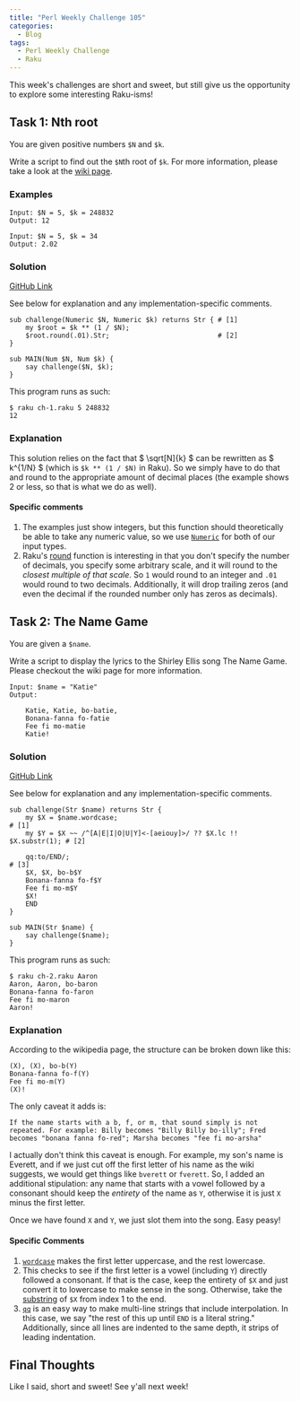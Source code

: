 ```yaml
---
title: "Perl Weekly Challenge 105"
categories:
  - Blog
tags:
  - Perl Weekly Challenge
  - Raku
---
```


This week's challenges are short and sweet, but still give us the opportunity to explore some interesting Raku-isms!

## Task 1: Nth root

You are given positive numbers `$N` and `$k`.

Write a script to find out the `$N`th root of `$k`. For more information, please take a look at the [wiki page](https://en.wikipedia.org/wiki/Nth_root#Computing_principal_roots).

### Examples

```
Input: $N = 5, $k = 248832
Output: 12

Input: $N = 5, $k = 34
Output: 2.02
```

### Solution

[GitHub Link](https://github.com/manwar/perlweeklychallenge-club/blob/master/challenge-105/aaronreidsmith/raku/ch-1.raku)

See below for explanation and any implementation-specific comments.

```
sub challenge(Numeric $N, Numeric $k) returns Str { # [1]
    my $root = $k ** (1 / $N);
    $root.round(.01).Str;                           # [2]
}

sub MAIN(Num $N, Num $k) {
    say challenge($N, $k);
}
```

This program runs as such:

```
$ raku ch-1.raku 5 248832
12
```

### Explanation

<!-- Allow inlining of math functionality -->
<script type="text/x-mathjax-config">
  MathJax.Hub.Config({
    tex2jax: {
      inlineMath: [ ['$','$'], ["\\(","\\)"] ],
      processEscapes: true
    }
  });
</script>

<!-- Import math functionality -->
<script type="text/javascript" async
  src="https://cdn.mathjax.org/mathjax/latest/MathJax.js?config=TeX-MML-AM_CHTML">
</script>


This solution relies on the fact that $ \sqrt[N]{k} $ can be rewritten as $ k^{1/N} $ (which is `$k ** (1 / $N)` in Raku). So we simply have to do that and round to the appropriate amount of decimal places (the example shows 2 or less, so that is what we do as well).

#### Specific comments

1. The examples just show integers, but this function should theoretically be able to take any numeric value, so we use [`Numeric`](https://docs.raku.org/type/Numeric) for both of our input types.
2. Raku's [round](https://docs.raku.org/routine/round) function is interesting in that you don't specify the number of decimals, you specify some arbitrary scale, and it will round to the _closest multiple of that scale_. So `1` would round to an integer and `.01` would round to two decimals. Additionally, it will drop trailing zeros (and even the decimal if the rounded number only has zeros as decimals).
  
## Task 2: The Name Game

You are given a `$name`.

Write a script to display the lyrics to the Shirley Ellis song The Name Game. Please checkout the wiki page for more information.

```
Input: $name = "Katie"
Output:

    Katie, Katie, bo-batie,
    Bonana-fanna fo-fatie
    Fee fi mo-matie
    Katie!
```

### Solution

[GitHub Link](https://github.com/manwar/perlweeklychallenge-club/blob/master/challenge-105/aaronreidsmith/raku/ch-2.raku)

See below for explanation and any implementation-specific comments.

```
sub challenge(Str $name) returns Str {
    my $X = $name.wordcase;                                             # [1]
    my $Y = $X ~~ /^[A|E|I|O|U|Y]<-[aeiouy]>/ ?? $X.lc !! $X.substr(1); # [2]

    qq:to/END/;                                                         # [3]
    $X, $X, bo-b$Y
    Bonana-fanna fo-f$Y
    Fee fi mo-m$Y
    $X!
    END
}

sub MAIN(Str $name) {
    say challenge($name);
}
```

This program runs as such:

```
$ raku ch-2.raku Aaron
Aaron, Aaron, bo-baron
Bonana-fanna fo-faron
Fee fi mo-maron
Aaron!
```

### Explanation

According to the wikipedia page, the structure can be broken down like this:

```
(X), (X), bo-b(Y)
Bonana-fanna fo-f(Y)
Fee fi mo-m(Y)
(X)!
```

The only caveat it adds is:

```
If the name starts with a b, f, or m, that sound simply is not repeated. For example: Billy becomes "Billy Billy bo-illy"; Fred becomes "bonana fanna fo-red"; Marsha becomes "fee fi mo-arsha"
```

I actually don't think this caveat is enough. For example, my son's name is Everett, and if we just cut off the first letter of his name as the wiki suggests, we would get things like `bverett` or `fverett`. So, I added an additional stipulation: any name that starts with a vowel followed by a consonant should keep the _entirety_ of the name as `Y`, otherwise it is just `X` minus the first letter.

Once we have found `X` and `Y`, we just slot them into the song. Easy peasy!

#### Specific Comments

1. [`wordcase`](https://docs.raku.org/routine/wordcase) makes the first letter uppercase, and the rest lowercase.
2. This checks to see if the first letter is a vowel (including `Y`) directly followed a consonant. If that is the case, keep the entirety of `$X` and just convert it to lowercase to make sense in the song. Otherwise, take the [substring](https://docs.raku.org/routine/substr) of `$X` from index 1 to the end.
3. [`qq`](https://docs.raku.org/language/quoting#Heredocs:_:to) is an easy way to make multi-line strings that include interpolation. In this case, we say "the rest of this up until `END` is a literal string." Additionally, since all lines are indented to the same depth, it strips of leading indentation.

## Final Thoughts

Like I said, short and sweet! See y'all next week!
